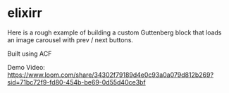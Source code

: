 # elixirr

Here is a rough example of building a custom Guttenberg block that loads an image carousel with prev / next buttons.

Built using ACF

Demo Video:
https://www.loom.com/share/34302f79189d4e0c93a0a079d812b269?sid=71bc72f9-fd80-454b-be69-0d55d40ce3bf
